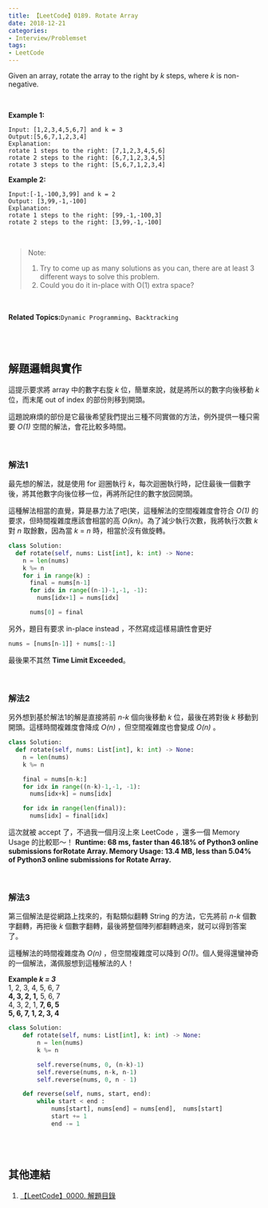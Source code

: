 ```yaml
---
title: 【LeetCode】0189. Rotate Array
date: 2018-12-21
categories:
- Interview/Problemset
tags:
- LeetCode
--- 
```


Given an array, rotate the array to the right by  _k_  steps, where _k_ is non-negative.
<!--more-->
<br>

**Example 1:**
```
Input: [1,2,3,4,5,6,7] and k = 3
Output:[5,6,7,1,2,3,4]
Explanation:
rotate 1 steps to the right: [7,1,2,3,4,5,6]
rotate 2 steps to the right: [6,7,1,2,3,4,5] 
rotate 3 steps to the right: [5,6,7,1,2,3,4]
```

**Example 2:**
```
Input:[-1,-100,3,99] and k = 2
Output: [3,99,-1,-100]
Explanation: 
rotate 1 steps to the right: [99,-1,-100,3]
rotate 2 steps to the right: [3,99,-1,-100]
```
<br>

> Note:
> 1. Try to come up as many solutions as you can, there are at least 3 different ways to solve this problem.
> 2. Could you do it in-place with O(1) extra space?

<br>

**Related Topics:**`Dynamic Programming`、`Backtracking`

<br><br>

## 解題邏輯與實作
這提示要求將 array 中的數字右旋 _k_ 位，簡單來說，就是將所以的數字向後移動 _k_ 位，而末尾 out of index 的部份則移到開頭。

這題說麻煩的部份是它最後希望我們提出三種不同實做的方法，例外提供一種只需要 _O(1)_ 空間的解法，會花比較多時間。

<br>

### 解法1 
最先想的解法，就是使用 for 迴圈執行 _k_，每次迴圈執行時，記住最後一個數字後，將其他數字向後位移一位，再將所記住的數字放回開頭。

這種解法相當的直覺，算是暴力法了吧(笑，這種解法的空間複雜度會符合 _O(1)_ 的要求，但時間複雜度應該會相當的高 _O(kn)_。為了減少執行次數，我將執行次數 _k_ 對 _n_ 取餘數，因為當 _k_ = _n_ 時，相當於沒有做旋轉。 


```python
class Solution:
  def rotate(self, nums: List[int], k: int) -> None:
    n = len(nums)
    k %= n
    for i in range(k) :
      final = nums[n-1]
      for idx in range((n-1)-1,-1, -1):
        nums[idx+1] = nums[idx]

      nums[0] = final

```

另外，題目有要求 in-place instead ，不然寫成這樣易讀性會更好

```python
nums = [nums[n-1]] + nums[:-1]
```

最後果不其然 **Time Limit Exceeded**。

<br>

### 解法2
另外想到基於解法1的解是直接將前 _n-k_ 個向後移動 _k_ 位，最後在將對後 _k_ 移動到開頭。這樣時間複雜度會降成 _O(n)_ ，但空間複雜度也會變成 _O(n)_ 。

```python
class Solution:
  def rotate(self, nums: List[int], k: int) -> None:
    n = len(nums)
    k %= n

    final = nums[n-k:]
    for idx in range((n-k)-1,-1, -1):
      nums[idx+k] = nums[idx]

    for idx in range(len(final)):
      nums[idx] = final[idx]
```

這次就被 accept 了，不過我一個月沒上來 LeetCode ，還多一個 Memory Usage 的比較耶～！
**Runtime: 68 ms, faster than  46.18%  of  Python3  online submissions forRotate Array.
Memory Usage: 13.4 MB, less than  5.04%  of  Python3  online submissions for  Rotate Array.**

<br>

### 解法3
第三個解法是從網路上找來的，有點類似翻轉 String 的方法，它先將前 _n-k_ 個數字翻轉，再把後 _k_ 個數字翻轉，最後將整個陣列都翻轉過來，就可以得到答案了。

這種解法的時間複雜度為 _O(n)_ ，但空間複雜度可以降到 _O(1)_。個人覺得還蠻神奇的一個解法，滿佩服想到這種解法的人！

**Example _k = 3_**  
1, 2, 3, 4, 5, 6,  7  
**4, 3, 2, 1,** 5, 6, 7  
4, 3, 2, 1, **7, 6, 5**  
**5, 6, 7, 1, 2, 3, 4**  


```python
class Solution:
    def rotate(self, nums: List[int], k: int) -> None:
        n = len(nums)
        k %= n

        self.reverse(nums, 0, (n-k)-1)
        self.reverse(nums, n-k, n-1)
        self.reverse(nums, 0, n - 1)

    def reverse(self, nums, start, end):
        while start < end :
            nums[start], nums[end] = nums[end],  nums[start]
            start += 1
            end -= 1
```
<br><br>

## 其他連結
1. [【LeetCode】0000. 解題目錄](/LeetCode-0000-Contents/)
